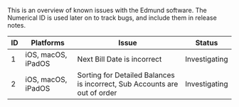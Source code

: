 This is an overview of known issues with the Edmund software. The Numerical ID is used later on to track bugs, and include them in release notes. 

| ID | Platforms | Issue | Status | 
| -- | --------- | ----- | ------ | 
| 1  | iOS, macOS, iPadOS | Next Bill Date is incorrect | Investigating | 
| 2  | iOS, macOS, iPadOS | Sorting for Detailed Balances is incorrect, Sub Accounts are out of order | Investigating |

